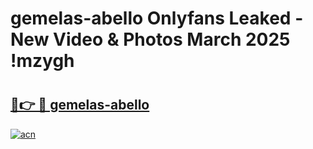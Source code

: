 # gemelas-abello Onlyfans Leaked - New Video & Photos March 2025 !mzygh

# <h2><a href="https://yl45sg.iuczelnia.edu.pl?title=gemelas-abello&ref=mzygh">🔗👉 🔴 gemelas-abello</a></h2>

[![acn](https://github.com/user-attachments/assets/0f9c940e-d8b0-45ae-aac7-cd30a18b3e1c)](https://yl45sg.iuczelnia.edu.pl?title=gemelas-abello&ref=mzygh)

